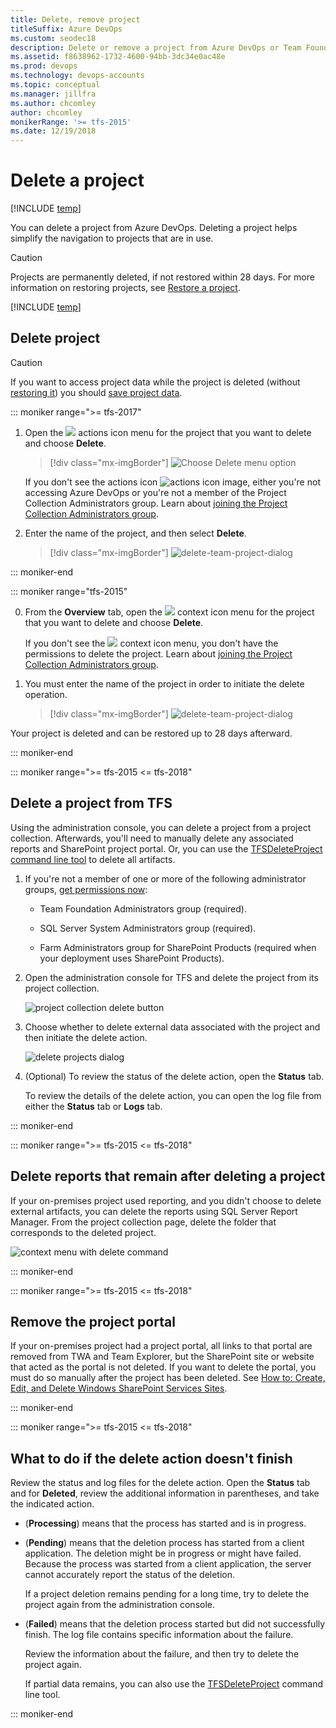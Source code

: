 ```yaml
---
title: Delete, remove project
titleSuffix: Azure DevOps
ms.custom: seodec18
description: Delete or remove a project from Azure DevOps or Team Foundation Server
ms.assetid: f8638962-1732-4600-94bb-3dc34e0ac48e
ms.prod: devops
ms.technology: devops-accounts
ms.topic: conceptual
ms.manager: jillfra
ms.author: chcomley
author: chcomley
monikerRange: '>= tfs-2015'
ms.date: 12/19/2018
---
```


# Delete a project

[!INCLUDE [temp](../../_shared/version-vsts-tfs-all-versions.md)]    

You can delete a project from Azure DevOps. Deleting a project helps simplify the navigation to projects that are in use.

> [!Caution]
> Projects are permanently deleted, if not restored within 28 days. For more information on restoring projects, see [Restore a project](restore-project.md).

[!INCLUDE [temp](../../_shared/open-admin-organization-settings.md)]

## Delete project

> [!CAUTION]
> If you want to access project data while the project is deleted (without [restoring it](restore-project.md)) you should [save project data](save-project-data.md).

::: moniker range=">= tfs-2017"

1. Open the ![](../../_img/icons/actions-icon.png) actions icon menu for the project that you want to delete and choose **Delete**.

   > [!div class="mx-imgBorder"]
   > ![Choose Delete menu option](_img/delete-project/choose-delete-menu-option.png)

    If you don't see the actions icon ![actions icon image](../../_img/icons/actions-icon.png), either you're not accessing Azure DevOps or you're not a member of the Project Collection Administrators group. Learn about [joining the Project Collection Administrators group](../security/set-project-collection-level-permissions.md).

2. Enter the name of the project, and then select **Delete**.

   >[!div class="mx-imgBorder"]
   ![delete-team-project-dialog](_img/delete-project/delete-team-project-dialog.png)

::: moniker-end

::: moniker range="tfs-2015"

0. From the **Overview** tab, open the ![](../../_img/icons/context-menu.png) context icon menu for the project that you want to delete and choose **Delete**.

   If you don't see the ![](../../_img/icons/context-menu.png) context icon menu, you don't have the permissions to delete the project. Learn about [joining the Project Collection Administrators group](../security/set-project-collection-level-permissions.md).

0. You must enter the name of the project in order to initiate the delete operation.

   >[!div class="mx-imgBorder"]
   ![delete-team-project-dialog](_img/delete-project/delete-team-project-dialog.png)

Your project is deleted and can be restored up to 28 days afterward.

::: moniker-end

<a name="delete-team-proj"></a>

::: moniker range=">= tfs-2015 <= tfs-2018"

## Delete a project from TFS

Using the administration console, you can delete a project from a project collection. Afterwards, you'll need to manually delete any associated reports and SharePoint project portal. Or, you can use the [TFSDeleteProject command line tool](/azure/devops/server/ref/command-line/tfsdeleteproject-cmd) to delete all artifacts.

1. If you're not a member of one or more of the following administrator groups, [get permissions now](/azure/devops/server/admin/add-administrator-tfs):

    - Team Foundation Administrators group (required).

    - SQL Server System Administrators group (required).

    - Farm Administrators group for SharePoint Products (required when your deployment uses SharePoint Products).

2. Open the administration console for TFS and delete the project from its project collection.

    ![project collection delete button](_img/delete-project/ic686856.png)

3. Choose whether to delete external data associated with the project and then initiate the delete action.

    ![delete projects dialog](_img/delete-project/ic687180.png)

4. (Optional) To review the status of the delete action, open the **Status** tab.

    To review the details of the delete action, you can open the log file from either the **Status** tab or **Logs** tab.

::: moniker-end


::: moniker range=">= tfs-2015 <= tfs-2018"

## Delete reports that remain after deleting a project

If your on-premises project used reporting, and you didn't choose to delete external artifacts, you can delete the reports using SQL Server Report Manager. From the project collection page, delete the folder that corresponds to the deleted project.

![context menu with delete command](_img/delete-project/ic686857.png)

::: moniker-end

::: moniker range=">= tfs-2015 <= tfs-2018"

## Remove the project portal

If your on-premises project had a project portal, all links to that portal are removed from TWA and Team Explorer, but the SharePoint site or website that acted as the portal is not deleted. If you want to delete the portal, you must do so manually after the project has been deleted. See [How to: Create, Edit, and Delete Windows SharePoint Services Sites](/previous-versions/visualstudio/visual-studio-2010/ms253110(v%3dvs.100)).

::: moniker-end

::: moniker range=">= tfs-2015 <= tfs-2018"

## What to do if the delete action doesn't finish

Review the status and log files for the delete action. Open the **Status** tab and for **Deleted**, review the additional information in parentheses, and take the indicated action.

- (**Processing**) means that the process has started and is in progress.

- (**Pending**) means that the deletion process has started from a client application. The deletion might be in progress or might have failed. Because the process was started from a client application, the server cannot accurately report the status of the deletion.

    If a project deletion remains pending for a long time, try to delete the project again from the administration console.

- (**Failed**) means that the deletion process started but did not successfully finish. The log file contains specific information about the failure.

    Review the information about the failure, and then try to delete the project again.

    If partial data remains, you can also use the [TFSDeleteProject](/azure/devops/server/command-line/tfsdeleteproject-cmd) command line tool.

::: moniker-end